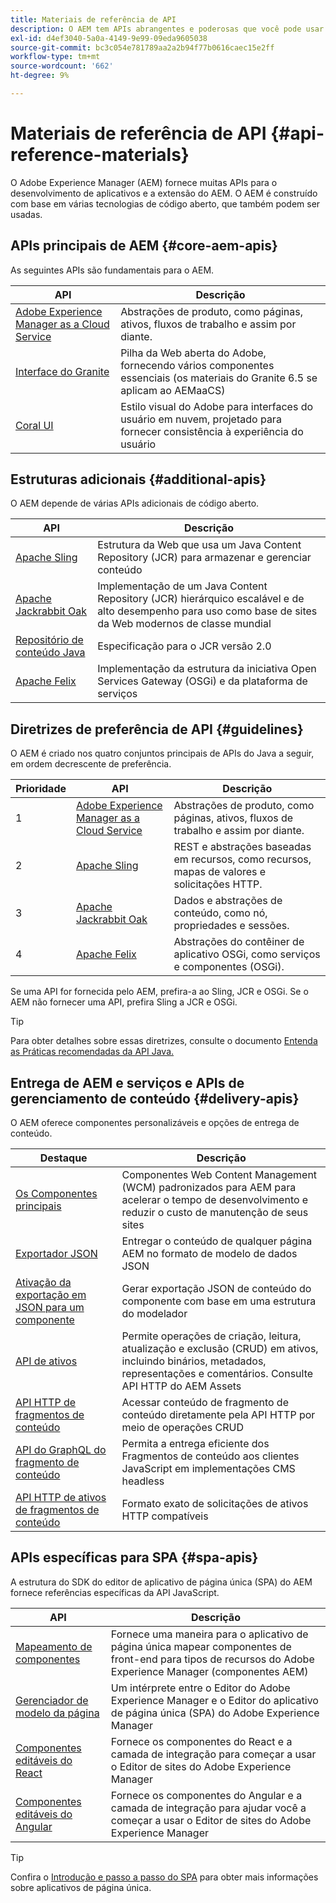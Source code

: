 ```yaml
---
title: Materiais de referência de API
description: O AEM tem APIs abrangentes e poderosas que você pode usar para o seu projeto de experiência digital.
exl-id: d4ef3040-5a0a-4149-9e99-09eda9605038
source-git-commit: bc3c054e781789aa2a2b94f77b0616caec15e2ff
workflow-type: tm+mt
source-wordcount: '662'
ht-degree: 9%

---
```


# Materiais de referência de API {#api-reference-materials}

O Adobe Experience Manager (AEM) fornece muitas APIs para o desenvolvimento de aplicativos e a extensão do AEM. O AEM é construído com base em várias tecnologias de código aberto, que também podem ser usadas.

## APIs principais de AEM {#core-aem-apis}

As seguintes APIs são fundamentais para o AEM.

| API | Descrição |
|---|---|
| [Adobe Experience Manager as a Cloud Service](https://www.adobe.io/experience-manager/reference-materials/cloud-service/javadoc/index.html) | Abstrações de produto, como páginas, ativos, fluxos de trabalho e assim por diante. |
| [Interface do Granite](https://helpx.adobe.com/experience-manager/6-5/sites/developing/using/reference-materials/granite-ui/api/jcr_root/libs/granite/ui/index.html#) | Pilha da Web aberta do Adobe, fornecendo vários componentes essenciais (os materiais do Granite 6.5 se aplicam ao AEMaaCS) |
| [Coral UI](https://opensource.adobe.com/coral-spectrum/documentation/) | Estilo visual do Adobe para interfaces do usuário em nuvem, projetado para fornecer consistência à experiência do usuário |

<!---
|Editor core JavaScript API reference|Provides all the base objects and concepts to support authoring of content resources|
--->

## Estruturas adicionais {#additional-apis}

O AEM depende de várias APIs adicionais de código aberto.

| API | Descrição |
|---|---|
| [Apache Sling](https://sling.apache.org/apidocs/sling11/) | Estrutura da Web que usa um Java Content Repository (JCR) para armazenar e gerenciar conteúdo |
| [Apache Jackrabbit Oak](https://jackrabbit.apache.org/oak/docs/oak_api/overview.html) | Implementação de um Java Content Repository (JCR) hierárquico escalável e de alto desempenho para uso como base de sites da Web modernos de classe mundial |
| [Repositório de conteúdo Java](https://www.adobe.io/experience-manager/reference-materials/spec/javax.jcr/javadocs/jcr-2.0/index.html) | Especificação para o JCR versão 2.0 |
| [Apache Felix](https://felix.apache.org) | Implementação da estrutura da iniciativa Open Services Gateway (OSGi) e da plataforma de serviços |

## Diretrizes de preferência de API {#guidelines}

O AEM é criado nos quatro conjuntos principais de APIs do Java a seguir, em ordem decrescente de preferência.

| Prioridade | API | Descrição |
|---|---|---|
| 1 | [Adobe Experience Manager as a Cloud Service](https://www.adobe.io/experience-manager/reference-materials/cloud-service/javadoc/index.html) | Abstrações de produto, como páginas, ativos, fluxos de trabalho e assim por diante. |
| 2 | [Apache Sling](https://sling.apache.org/apidocs/sling11/) | REST e abstrações baseadas em recursos, como recursos, mapas de valores e solicitações HTTP. |
| 3 | [Apache Jackrabbit Oak](https://jackrabbit.apache.org/oak/docs/oak_api/overview.html) | Dados e abstrações de conteúdo, como nó, propriedades e sessões. |
| 4 | [Apache Felix](https://felix.apache.org/) | Abstrações do contêiner de aplicativo OSGi, como serviços e componentes (OSGi). |

Se uma API for fornecida pelo AEM, prefira-a ao Sling, JCR e OSGi. Se o AEM não fornecer uma API, prefira Sling a JCR e OSGi.

>[!TIP]
>
>Para obter detalhes sobre essas diretrizes, consulte o documento [Entenda as Práticas recomendadas da API Java.](https://experienceleague.adobe.com/docs/experience-manager-learn/foundation/development/understand-java-api-best-practices.html)

## Entrega de AEM e serviços e APIs de gerenciamento de conteúdo {#delivery-apis}

O AEM oferece componentes personalizáveis e opções de entrega de conteúdo.

| Destaque | Descrição |
|---|---|
| [Os Componentes principais](https://experienceleague.adobe.com/docs/experience-manager-core-components/using/introduction.html?lang=pt-BR) | Componentes Web Content Management (WCM) padronizados para AEM para acelerar o tempo de desenvolvimento e reduzir o custo de manutenção de seus sites |
| [Exportador JSON](/help/implementing/developing/components/json-exporter.md) | Entregar o conteúdo de qualquer página AEM no formato de modelo de dados JSON |
| [Ativação da exportação em JSON para um componente](/help/implementing/developing/components/enabling-json-exporter.md) | Gerar exportação JSON de conteúdo do componente com base em uma estrutura do modelador |
| [API de ativos](/help/assets/mac-api-assets.md) | Permite operações de criação, leitura, atualização e exclusão (CRUD) em ativos, incluindo binários, metadados, representações e comentários. Consulte API HTTP do AEM Assets |
| [API HTTP de fragmentos de conteúdo](/help/assets/content-fragments/assets-api-content-fragments.md) | Acessar conteúdo de fragmento de conteúdo diretamente pela API HTTP por meio de operações CRUD |
| [API do GraphQL do fragmento de conteúdo](/help/headless/graphql-api/content-fragments.md) | Permita a entrega eficiente dos Fragmentos de conteúdo aos clientes JavaScript em implementações CMS headless |
| [API HTTP de ativos de fragmentos de conteúdo](https://experienceleague.adobe.com/docs/experience-manager-cloud-service/assets/admin/mac-api-assets.html) | Formato exato de solicitações de ativos HTTP compatíveis |

## APIs específicas para SPA {#spa-apis}

A estrutura do SDK do editor de aplicativo de página única (SPA) do AEM fornece referências específicas da API JavaScript.

| API | Descrição |
|---|---|
| [Mapeamento de componentes](https://www.npmjs.com/package/@adobe/aem-spa-component-mapping) | Fornece uma maneira para o aplicativo de página única mapear componentes de front-end para tipos de recursos do Adobe Experience Manager (componentes AEM) |
| [Gerenciador de modelo da página](https://www.npmjs.com/package/@adobe/aem-spa-page-model-manager) | Um intérprete entre o Editor do Adobe Experience Manager e o Editor do aplicativo de página única (SPA) do Adobe Experience Manager |
| [Componentes editáveis do React](https://www.npmjs.com/package/@adobe/aem-react-editable-components) | Fornece os componentes do React e a camada de integração para começar a usar o Editor de sites do Adobe Experience Manager |
| [Componentes editáveis do Angular](https://www.npmjs.com/package/@adobe/aem-angular-editable-components) | Fornece os componentes do Angular e a camada de integração para ajudar você a começar a usar o Editor de sites do Adobe Experience Manager |

>[!TIP]
>
>Confira o [Introdução e passo a passo do SPA](/help/implementing/developing/hybrid/introduction.md) para obter mais informações sobre aplicativos de página única.
